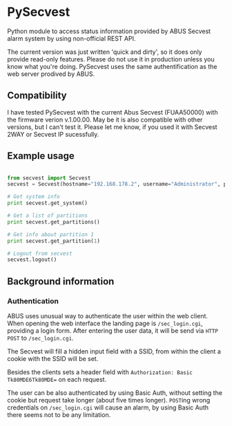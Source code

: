 # PySecvest
Python module to access status information provided by ABUS Secvest alarm system by using non-official REST API.

The current version was just written 'quick and dirty', so it does only provide read-only features. Please do not use it in production unless you know what you're doing.
PySecvest uses the same authentification as the web server prodived by ABUS.

## Compatibility
I have tested PySecvest with the current Abus Secvest (FUAA50000) with the firmware verion v.1.00.00. May be it is also compatible with other versions, but I can't test it. Please let me know, if you used it with Secvest 2WAY or Secvest IP sucessfully.

## Example usage
```python

from secvest import Secvest
secvest = Secvest(hostname="192.168.178.2", username="Administrator", password="123456")

# Get system info
print secvest.get_system()

# Get a list of partitions
print secvest.get_partitions()

# Get info about partition 1
print secvest.get_partition(1)

# Logout from secvest
secvest.logout()

```

## Background information
### Authentication
ABUS uses unusual way to authenticate the user within the web client. When opening the web interface the landing page is `/sec_login.cgi`, providing a login form. After entering the user data, it will be send via `HTTP POST` to `/sec_login.cgi`. 

The Secvest will fill a hidden input field with a SSID, from within the client a cookie with the SSID will be set. 

Besides the clients sets a header field with `Authorization: Basic Tk80MDE6Tk80MDE=` on each request.

The user can be also authenticated by using Basic Auth, without setting the cookie but request take longer (about five times longer). `POST`ing wrong credentials on `/sec_login.cgi` will cause an alarm, by using Basic Auth there seems not to be any limitation.